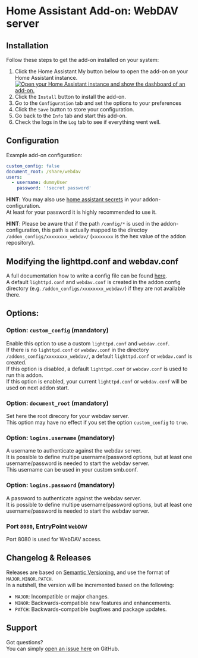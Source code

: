 # Home Assistant Add-on: WebDAV server

## Installation

Follow these steps to get the add-on installed on your system:

1. Click the Home Assistant My button below to open the add-on on your Home Assistant instance.   
   [![Open your Home Assistant instance and show the dashboard of an add-on.](https://my.home-assistant.io/badges/supervisor_addon.svg)](https://my.home-assistant.io/redirect/supervisor_addon/?addon=bb4914d7_webdav&repository_url=https%3A%2F%2Fgithub.com%2Felvit%2Fhassio-addons)  
2. Click the `Install` button to install the add-on.  
3. Go to the `Configuration` tab and set the options to your preferences  
4. Click the `Save` button to store your configuration.  
5. Go back to the `Info` tab and start this add-on.  
6. Check the logs in the `Log` tab to see if everything went well.   

## Configuration

Example add-on configuration:  

```yaml
custom_config: false
document_root: /share/webdav
users:
  - username: dummyUser
    password: '!secret password'
```

**HINT**: You may also use [home assistant secrets](https://www.home-assistant.io/docs/configuration/secrets/) in your addon-configuration.  
At least for your password it is highly recommended to use it.

**HINT**: Please be aware that if the path `/config/*` is used in the addon-configuration, this path is actually mapped to the directoy `/addon_configs/xxxxxxxx_webdav/` (`xxxxxxxx` is the hex value of the addon repository).  

## Modifying the lighttpd.conf and webdav.conf

A full documentation how to write a config file can be found [here](https://redmine.lighttpd.net/projects/lighttpd/wiki/Docs).  
A default `lighttpd.conf` and `webdav.conf` is created in the addon config directory (e.g. `/addon_configs/xxxxxxxx_webdav/`) if they are not available there.  

## Options:

### Option: `custom_config` (mandatory)

Enable this option to use a custom `lighttpd.conf` and `webdav.conf`.  
If there is no `lighttpd.conf` or `webdav.conf` in the directory `/addons_config/xxxxxxxx_webdav/`, a default `lighttpd.conf` or `webdav.conf` is created.  
If this option is disabled, a default `lighttpd.conf` or `webdav.conf` is used to run this addon.  
If this option is enabled, your current `lighttpd.conf` or `webdav.conf` will be used on next addon start.  

### Option: `document_root` (mandatory)

Set here the root direcory for your webdav server.  
This option may have no effect if you set the option `custom_config` to `true`.  

### Option: `logins.username` (mandatory)

A username to authenticate against the webdav server.  
It is possible to define multipe username/password options, but at least one username/password is needed to start the webdav server.  
This username can be used in your custom smb.conf.  

### Option: `logins.password` (mandatory)

A password to authenticate against the webdav server.  
It is possible to define multipe username/password options, but at least one username/password is needed to start the webdav server.  

### Port `8080`, EntryPoint `WebDAV`

Port 8080 is used for WebDAV access. 

## Changelog & Releases

Releases are based on [Semantic Versioning](https://semver.org/lang/de/spec/v2.0.0.html), and use the format of `MAJOR.MINOR.PATCH`.  
In a nutshell, the version will be incremented based on the following:  

- `MAJOR`: Incompatible or major changes.  
- `MINOR`: Backwards-compatible new features and enhancements.  
- `PATCH`: Backwards-compatible bugfixes and package updates.  

## Support

Got questions?  
You can simply [open an issue here](https://github.com/ElVit/hassio-addons/issues) on GitHub.  
